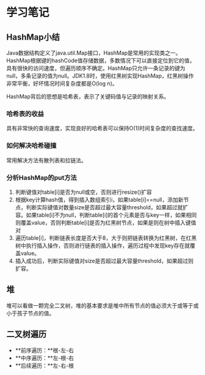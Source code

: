 # 学习笔记

## HashMap小结
Java数据结构定义了java.util.Map接口，HashMap是常用的实现类之一。HashMap根据键的hashCode值存储数据，多数情况下可以直接定位到它的值，具有很快的访问速度，但遍历顺序不确定。HashMap只允许一条记录的键为null，多条记录的值为null。JDK1.8时，使用红黑树实现HashMap，红黑树操作非常平衡，好坏情况时间复杂度都是O(log n)。

HashMap背后的思想是哈希表，表示了关键码值与记录的映射关系。

### 哈希表的收益
具有非常快的查询速度，实现良好的哈希表可以保持O(1)时间复杂度的查找速度。

### 如何解决哈希碰撞
常用解决方法有散列表和拉链法。

### 分析HashMap的put方法
1. 判断键值对table[i]是否为null或空，否则进行resize()扩容
2. 根据key计算hash值，得到插入数组索引i，如果table[i]==null，添加新节点，判断实际键值对数量size是否超过最大容量threshold，如果超过就扩容。如果table[i]不为null，判断table[i]的首个元素是否与key一样，如果相同则覆盖value，否则判断table[i]是否为红黑树节点，如果是则在树中插入键值对
3. 遍历table[i]，判断链表长度是否大于8，大于则把链表转换为红黑树，在红黑树中执行插入操作，否则进行链表的插入操作，遍历过程中发现key存在就覆盖value。
4. 插入成功后，判断实际键值对size是否超过最大容量threshold，如果超过则扩容。

## 堆
堆可以看做一颗完全二叉树，堆的基本要求是堆中所有节点的值必须大于或等于或小于孩子节点的值。

## 二叉树遍历
- **前序遍历：**根-左-右
- **中序遍历：**左-根-右
- **后续遍历：**左-右-根

